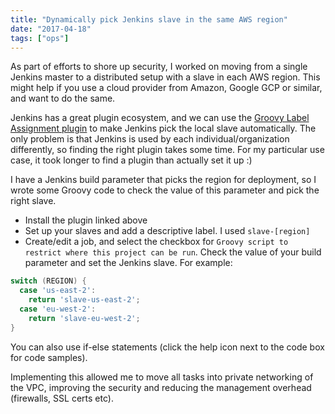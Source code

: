 ```yaml
---
title: "Dynamically pick Jenkins slave in the same AWS region"
date: "2017-04-18"
tags: ["ops"]
---
```


As part of efforts to shore up security, I worked on moving from a single Jenkins master to a distributed setup with a slave in each AWS region. This might help if you use a cloud provider from Amazon, Google GCP or similar, and want to do the same.

Jenkins has a great plugin ecosystem, and we can use the [Groovy Label Assignment plugin](https://wiki.jenkins-ci.org/display/JENKINS/Groovy+Label+Assignment+plugin) to make Jenkins pick the local slave automatically. The only problem is that Jenkins is used by each individual/organization differently, so finding the right plugin takes some time. For my particular use case, it took longer to find a plugin than actually set it up :)

I have a Jenkins build parameter that picks the region for deployment, so I wrote some Groovy code to check the value of this parameter and pick the right slave.

* Install the plugin linked above
* Set up your slaves and add a descriptive label. I used `slave-[region]`
* Create/edit a job, and select the checkbox for `Groovy script to restrict where this project can be run`.
Check the value of your build parameter and set the Jenkins slave. For example:
```groovy
switch (REGION) {
  case 'us-east-2': 
    return 'slave-us-east-2';
  case 'eu-west-2': 
    return 'slave-eu-west-2';
}
```

You can also use if-else statements (click the help icon next to the code box for code samples).

Implementing this allowed me to move all tasks into private networking of the VPC, improving the security and reducing the management overhead (firewalls, SSL certs etc).